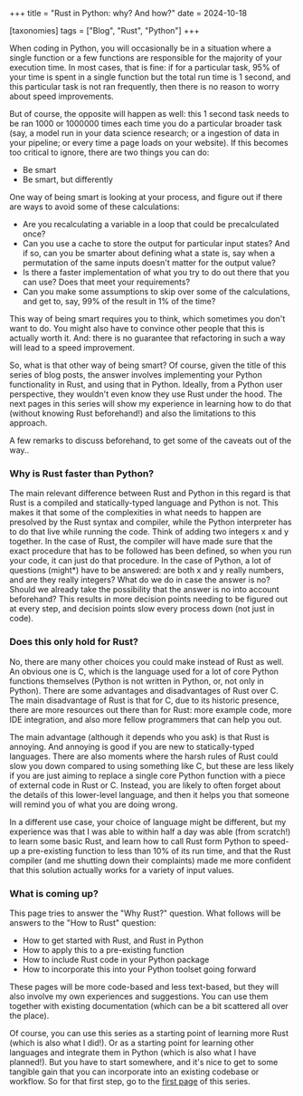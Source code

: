 +++
title = "Rust in Python: why? And how?"
date = 2024-10-18

[taxonomies]
tags = ["Blog", "Rust", "Python"]
+++

When coding in Python, you will occasionally be in a situation where a single function or a few functions are
responsible for the majority of your execution time. In most cases, that is fine: if for a particular task, 95% of your
time is spent in a single function but the total run time is 1 second, and this particular task is not ran frequently,
then there is no reason to worry about speed improvements.

But of course, the opposite will happen as well: this 1 second task needs to be ran 1000 or 1000000 times each time
you do a particular broader task (say, a model run in your data science research; or a ingestion of data in your 
pipeline; or every time a page loads on your website). If this becomes too critical to ignore, there are two things you
can do:
- Be smart
- Be smart, but differently

One way of being smart is looking at your process, and figure out if there are ways to avoid some of these calculations:
- Are you recalculating a variable in a loop that could be precalculated once?
- Can you use a cache to store the output for particular input states? And if so, can you be smarter about defining what
a state is, say when a permutation of the same inputs doesn't matter for the output value?
- Is there a faster implementation of what you try to do out there that you can use? Does that meet your requirements?
- Can you make some assumptions to skip over some of the calculations, and get to, say, 99% of the result in 1% of the
time?

This way of being smart requires you to think, which sometimes you don't want to do. You might also have to convince
other people that this is actually worth it. And: there is no guarantee that refactoring in such a way will lead to a
speed improvement.

So, what is that other way of being smart? Of course, given the title of this series of blog posts, the answer involves
implementing your Python functionality in Rust, and using that in Python. Ideally, from a Python user perspective, they
wouldn't even know they use Rust under the hood. The next pages in this series will show my experience in learning how
to do that (without knowing Rust beforehand!) and also the limitations to this approach.

A few remarks to discuss beforehand, to get some of the caveats out of the way..

### Why is Rust faster than Python?
The main relevant difference between Rust and Python in this regard is that Rust is a compiled and statically-typed 
language and Python is not. This makes it that some of the complexities in what needs to happen are presolved by the 
Rust syntax and compiler, while the Python interpreter has to do that live while running the code. Think of adding two 
integers x and y together. In the case of Rust, the compiler will have made sure that the exact procedure that has to be
followed has been defined, so when you run your code, it can just do that procedure. In the case of Python, a lot of 
questions (might*) have to be answered: are both x and y really numbers, and are they really integers? What do we do in
case the answer is no? Should we already take the possibility that the answer is no into account beforehand? This 
results in more decision points needing to be figured out at every step, and decision points slow every process down
(not just in code).

### Does this only hold for Rust?
No, there are many other choices you could make instead of Rust as well. An obvious one is C, which is the language used
for a lot of core Python functions themselves (Python is not written in Python, or, not only in Python). There are some
advantages and disadvantages of Rust over C. The main disadvantage of Rust is that for C, due to its historic presence, 
there are more resources out there than for Rust: more example code, more IDE integration, and also more fellow 
programmers that can help you out. 

The main advantage (although it depends who you ask) is that Rust is annoying. And annoying is good if you are new to
statically-typed languages. There are also moments where the harsh rules of Rust could slow you down compared to using
something like C, but these are less likely if you are just aiming to replace a single core Python function with a piece
of external code in Rust or C. Instead, you are likely to often forget about the details of this lower-level language,
and then it helps you that someone will remind you of what you are doing wrong. 

In a different use case, your choice of language might be different, but my experience was that I was able to within
half a day was able (from scratch!) to learn some basic Rust, and learn how to call Rust form Python to speed-up a 
pre-existing function to less than 10% of its run time, and that the Rust compiler (and me shutting down their 
complaints) made me more confident that this solution actually works for a variety of input values.

### What is coming up?
This page tries to answer the "Why Rust?" question. What follows will be answers to the "How to Rust" question:
- How to get started with Rust, and Rust in Python
- How to apply this to a pre-existing function
- How to include Rust code in your Python package
- How to incorporate this into your Python toolset going forward

These pages will be more code-based and less text-based, but they will also involve my own experiences and suggestions.
You can use them together with existing documentation (which can be a bit scattered all over the place).

Of course, you can use this series as a starting point of learning more Rust (which is also what I did!). Or as a
starting point for learning other languages and integrate them in Python (which is also what I have planned!). But you
have to start somewhere, and it's nice to get to some tangible gain that you can incorporate into an existing codebase
or workflow. So for that first step, go to the [first page](../rust-python-01) of this series.
